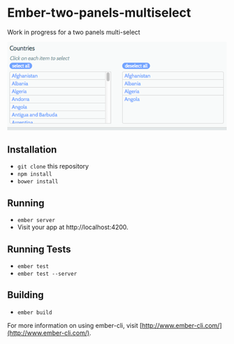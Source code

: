 # Ember-two-panels-multiselect

Work in progress for a two panels multi-select

![Two Panels Multiselect](preview.png?raw=true "Two Panels Multiselect")

## Installation

* `git clone` this repository
* `npm install`
* `bower install`

## Running

* `ember server`
* Visit your app at http://localhost:4200.

## Running Tests

* `ember test`
* `ember test --server`

## Building

* `ember build`

For more information on using ember-cli, visit [http://www.ember-cli.com/](http://www.ember-cli.com/).
